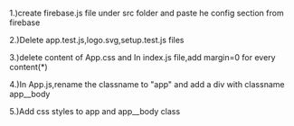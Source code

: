 1.)create firebase.js file under src folder and paste he config section from firebase

2.)Delete app.test.js,logo.svg,setup.test.js files

3.)delete content of App.css and In index.js file,add margin=0 for every content(*)

4.)In App.js,rename the classname to "app" and add a  div with classname app__body 

5.)Add css styles to app and app__body class